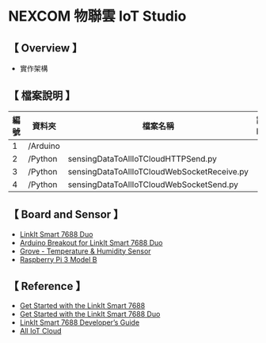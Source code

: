 # NEXCOM 物聯雲 IoT Studio

## 【 Overview 】
* 實作架構 
   
## 【 檔案說明 】
      
| 編號 | 資料夾 |  檔案名稱 | 說明  |
|---|---|---|---|
|1| /Arduino  |  |   |
|2| /Python  | sensingDataToAllIoTCloudHTTPSend.py |   |
|3| /Python  | sensingDataToAllIoTCloudWebSocketReceive.py |   |
|4| /Python  | sensingDataToAllIoTCloudWebSocketSend.py |   |

## 【 Board and Sensor 】

* [LinkIt Smart 7688 Duo](https://www.seeedstudio.com/LinkIt-Smart-7688-Duo-p-2574.html)
* [Arduino Breakout for LinkIt Smart 7688 Duo](https://www.seeedstudio.com/Arduino-Breakout-for-LinkIt-Smart-7688-Duo-p-2576.html)
* [Grove - Temperature & Humidity Sensor](https://www.seeedstudio.com/Grove-Temp%26Humi-Sensor-p-745.html)
* [Raspberry Pi 3 Model B](https://www.seeedstudio.com/Raspberry-Pi-3-Model-B-p-2625.html)

## 【 Reference 】

* [Get Started with the LinkIt Smart 7688](https://docs.labs.mediatek.com/resource/linkit-smart-7688/en/get-started/get-started-with-the-linkit-smart-7688-development-board)
* [Get Started with the LinkIt Smart 7688 Duo](https://docs.labs.mediatek.com/resource/linkit-smart-7688/en/get-started/get-started-with-the-linkit-smart-7688-duo-development-board)
* [LinkIt Smart 7688 Developer’s Guide](https://labs.mediatek.com/en/download/ih80Qtjo)
* [All IoT Cloud](http://www.alliotcloud.com/media/index1.php)

